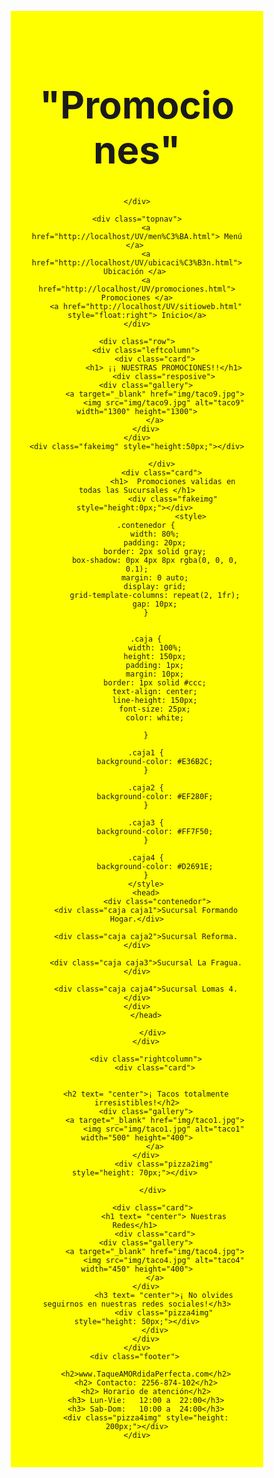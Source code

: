 <html>
<head> 
	<meta charset="UTF-8">
    <meta name="viewport" content="width=device-width, initial-scale=1.0">
    <title> Promociones </title>
<style>
	* {
		box-sizing: border-box;
	}

	body {
		font-family: century ghotic; 
		padding: 50px;
		background: #FFFFCC;
	}

	/* Header/Blog Title */
	.header {
		padding: 30px; 
		text-align: center; 
		background: yellow;
	}

	.header h1 { 
		font-size: 60px;
	}

	/* Style the top navigation bar*/
	.topnav {
		overflow: hidden; 
		background-color: #663300;
	}

	/* Style the topnav links */ 
	.topnav a {
		float: left;
		display: block; 
		color: #ffffff; 
		text-align: center;
		padding: 16px 16px; 
		text-decoration: none;
	}

	/* Change color on hover */ 
	.topnav a:hover {
		background-color: #ffffff; 
		color: black;
	}

	/* Create two unequal columns that floats next to each other / / Left column */
	.leftcolumn {
		float: left; 
		width: 75%;
	}

	/* Right column */
	.rightcolumn {
		float: left; 
		width: 25%;
		background-color: #663300; 
		padding-left: 10px;
	}

	/* Fake image */ 
	.fakeimg {
		background-color: #ffffff; 
		width: 100%; 
		padding: 20px;
	}

	/* Add a card effect for articles */ 
	.card {
		background-color: white;
		padding: 20px; 
		margin-top: 20px;
	}

	/* Clear floats after the columns */ 
	.row::after{
		content: ""; 
		display: table; 
		clear: both;
	}

	/* Footer */ 
	.footer{
		padding: 20px; 
		text-align: center; 
		background: #ddd; 
		margin-top: 20px;
	}

/*Responsive layout - when the screen is less than 800px wide, make the two columns stack on top of each other instead of next to each other */
@media screen and (max-width: 800px) {
	.leftcolumn, .rightcolumn {
		width: 100%;
		padding: 0;
	}
}

/* Responsive layout - when the screen is less than 400px wide, make the navigation links stack on top of each other instead of next to each other */ 
@media screen and (max-width: 800px){
	.topnav a {
		float: none; 
		width: 100%;
	}
}
</style> 
</head>
<body>
	<div class="header">
		<h1 > "Promociones" </h1>

	</div>

	<div class="topnav">
		<a href="http://localhost/UV/men%C3%BA.html"> Menú </a> 
		<a href="http://localhost/UV/ubicaci%C3%B3n.html"> Ubicación </a> 
		<a href="http://localhost/UV/promociones.html"> Promociones </a>
		<a href="http://localhost/UV/sitioweb.html" style="float:right"> Inicio</a>
	</div>

	<div class="row">
		<div class="leftcolumn">
			<div class="card">
				<h1> ¡¡ NUESTRAS PROMOCIONES!!</h1>
				<div class="resposive">
		<div class="gallery">
			<a target="_blank" href="img/taco9.jpg">
				<img src="img/taco9.jpg" alt="taco9" width="1300" height="1300">
			</a>
		</div>
	</div>
	<div class="fakeimg" style="height:50px;"></div> 
					
				</div> 
				<div class="card"> 
					<h1>  Promociones validas en todas las Sucursales </h1>
					<div class="fakeimg" style="height:0px;"></div> 
							<style>
		.contenedor {
            width: 80%;
            padding: 20px;
            border: 2px solid gray;
            box-shadow: 0px 4px 8px rgba(0, 0, 0, 0.1);
            margin: 0 auto;
            display: grid;
            grid-template-columns: repeat(2, 1fr);
            gap: 10px;
        }
        

        .caja {
            width: 100%;
            height: 150px;
            padding: 1px;
            margin: 10px;
            border: 1px solid #ccc;
            text-align: center;
            line-height: 150px;
            font-size: 25px;
            color: white;
            
        }
        
		.caja1 {
            background-color: #E36B2C;
        }
        
        .caja2 {
            background-color: #EF280F;
        }
        
        .caja3 {
            background-color: #FF7F50;
        }
        
        .caja4 {
            background-color: #D2691E;
        }
        </style>
        <head>
        	 <div class="contenedor">
        <div class="caja caja1">Sucursal Formando Hogar.</div>

        <div class="caja caja2">Sucursal Reforma.</div>

        <div class="caja caja3">Sucursal La Fragua.</div>

        <div class="caja caja4">Sucursal Lomas 4.</div>
    </div>
        </head>

			</div> 
		</div>

		<div class="rightcolumn">
			<div class="card">
				

		<h2 text= "center">¡ Tacos totalmente irresistibles!</h2>
		<div class="gallery">
			<a target="_blank" href="img/taco1.jpg">
				<img src="img/taco1.jpg" alt="taco1" width="500" height="400">
			</a>
		</div>
				<div class="pizza2img" style="height: 70px;"></div> 

			</div> 

			<div class="card"> 
				<h1 text= "center"> Nuestras Redes</h1> 
			<div class="card">
		<div class="gallery">
			<a target="_blank" href="img/taco4.jpg">
				<img src="img/taco4.jpg" alt="taco4" width="450" height="400">
			</a>
		</div>
				<h3 text= "center">¡ No olvides seguirnos en nuestras redes sociales!</h3>
				<div class="pizza4img" style="height: 50px;"></div>
			</div>
		</div>
	</div>
	<div class="footer"> 

		<h2>www.TaqueAMORdidaPerfecta.com</h2>
		<h2> Contacto: 2256-874-102</h2>
		<h2> Horario de atención</h2>
		<h3> Lun-Vie:   12:00 a  22:00</h3>
		<h3> Sab-Dom:   10:00 a  24:00</h3>
		<div class="pizza4img" style="height: 200px;"></div>
	</div>
</body> 
</html>
